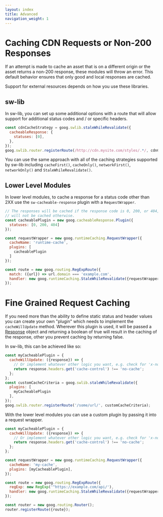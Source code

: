 ```yaml
---
layout: index
title: Advanced
navigation_weight: 1
---
```


# Caching CDN Requests or Non-200 Responses

If an attempt is made to cache an asset that is on a different origin or
the asset returns a non-200 response, these modules will throw an error. 
This default behavior ensures that only good and local responses are
cached.

Support for external resources depends on how you use these libraries.

## sw-lib

In sw-lib, you can set up some additional options with a route that will allow
support for additional status codes and / or specific headers.

```javascript
const cdnCacheStrategy = goog.swlib.staleWhileRevalidate({
  cacheableResponse: {
    statuses: [0],
  },
});
goog.swlib.router.registerRoute(/http://cdn.mysite.com/styles/.*/, cdnCacheStrategy);
```

You can use the same approach with all of the caching strategies supported by
sw-lib including `cacheFirst()`, `cacheOnly()`, `networkFirst()`,
`networkOnly()` and `StaleWhileRevalidate()`.

## Lower Level Modules

In lower level modules, to cache a response for a status code other than 2XX
use the `sw-cacheable-response` plugin with a `RequestWrapper`.

```javascript
// The responses will be cached if the response code is 0, 200, or 404, and
// will not be cached otherwise.
const cacheablePlugin = new goog.cacheableResponse.Plugin({
  statuses: [0, 200, 404]
});

const requestWrapper = new goog.runtimeCaching.RequestWrapper({
  cacheName: 'runtime-cache',
  plugins: [
    cacheablePlugin
  ]
});

const route = new goog.routing.RegExpRoute({
  match: ({url}) => url.domain === 'example.com',
  handler: new goog.runtimeCaching.StaleWhileRevalidate({requestWrapper})
});
```

# Fine Grained Request Caching

If you need more than the ability to define static status and header values
you can create your own "plugin" which needs to implement the `cacheWillUpdate`
method. Wherever this plugin is used, it will be passed a
[Response](https://developer.mozilla.org/en-US/docs/Web/API/Response) object
and returning a boolean of true will result in the caching of the response,
other you prevent caching by returning false.

In sw-lib, this can be achieved like so:

```javascript
const myCacheablePlugin = {
  cacheWillUpdate: ({response}) => {
    // Or implement whatever other logic you want, e.g. check for 'x-no-sw: true'
    return response.headers.get('cache-control') !== 'no-cache';
  };
};
const customCacheCriteria = goog.swlib.staleWhileRevalidate({
  plugins: [
    myCacheablePlugin
  ],
});
goog.swlib.router.registerRoute('/some/url/', customCacheCriteria);
```

With the lower level modules you can use a custom plugin by passing it into
a request wrapper.

```javascript
const myCacheablePlugin = {
  cacheWillUpdate: ({response}) => {
    // Or implement whatever other logic you want, e.g. check for 'x-no-sw: true'
    return response.headers.get('cache-control') !== 'no-cache';
  };
};

const requestWrapper = new goog.runtimeCaching.RequestWrapper({
  cacheName: 'my-cache',
  plugins: [myCacheablePlugin],
});

const route = new goog.routing.RegExpRoute({
  regExp: new RegExp('^https://example.com/api/'),
  handler: new goog.runtimeCaching.StaleWhileRevalidate({requestWrapper}),
});

const router = new goog.routing.Router();
router.registerRoute({route});
```
